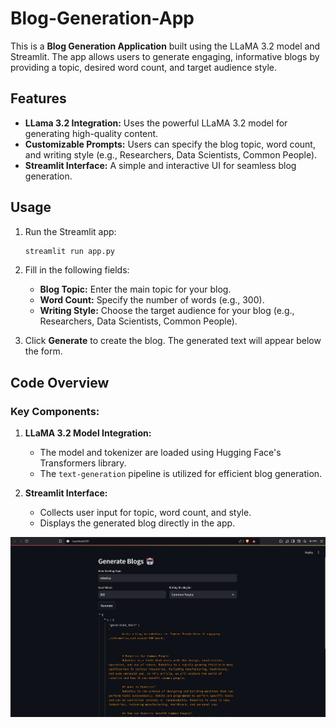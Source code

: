 # Blog-Generation-App

This is a **Blog Generation Application** built using the LLaMA 3.2 model and Streamlit. The app allows users to generate engaging, informative blogs by providing a topic, desired word count, and target audience style.

## Features

- **LLama 3.2 Integration:** Uses the powerful LLaMA 3.2 model for generating high-quality content.
- **Customizable Prompts:** Users can specify the blog topic, word count, and writing style (e.g., Researchers, Data Scientists, Common People).
- **Streamlit Interface:** A simple and interactive UI for seamless blog generation.

## Usage

1. Run the Streamlit app:
    ```bash
    streamlit run app.py
    ```

2. Fill in the following fields:
    - **Blog Topic:** Enter the main topic for your blog.
    - **Word Count:** Specify the number of words (e.g., 300).
    - **Writing Style:** Choose the target audience for your blog (e.g., Researchers, Data Scientists, Common People).

3. Click **Generate** to create the blog. The generated text will appear below the form.

## Code Overview

### Key Components:

1. **LLaMA 3.2 Model Integration:**
    - The model and tokenizer are loaded using Hugging Face's Transformers library.
    - The `text-generation` pipeline is utilized for efficient blog generation.

2. **Streamlit Interface:**
    - Collects user input for topic, word count, and style.
    - Displays the generated blog directly in the app.

![Streamlit Interface Example](Screenshot.png)

